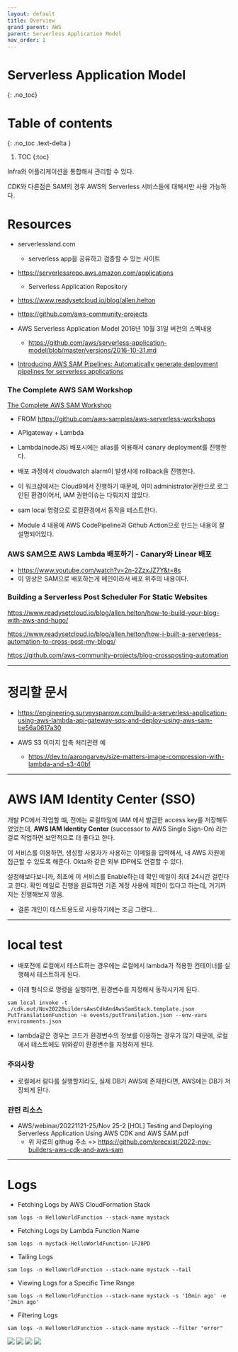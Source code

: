 ```yaml
---
layout: default
title: Overview
grand_parent: AWS
parent: Serverless Application Model
nav_order: 1
---
```



# Serverless Application Model
{: .no_toc}

# Table of contents
{: .no_toc .text-delta }

1. TOC 
{:toc}


Infra와 어플리케이션을 통합해서 관리할 수 있다.

CDK와 다른점은 SAM의 경우 AWS의 Serverless 서비스들에 대해서만 사용 가능하다.


# Resources
 * serverlessland.com
   + serverless app을 공유하고 검증할 수 있는 사이트

 * https://serverlessrepo.aws.amazon.com/applications
   + Serverless Application Repository

 * https://www.readysetcloud.io/blog/allen.helton

 * https://github.com/aws-community-projects

 * AWS Serverless Application Model 2016년 10월 31일 버전의 스펙내용
   + https://github.com/aws/serverless-application-model/blob/master/versions/2016-10-31.md

 * [Introducing AWS SAM Pipelines: Automatically generate deployment pipelines for serverless applications](https://aws.amazon.com/ko/blogs/compute/introducing-aws-sam-pipelines-automatically-generate-deployment-pipelines-for-serverless-applications/)




### **The Complete AWS SAM Workshop**
[The Complete AWS SAM Workshop](https://catalog.workshops.aws/complete-aws-sam/en-US)
 * FROM https://github.com/aws-samples/aws-serverless-workshops

 * APIgateway + Lambda
 * Lambda(nodeJS) 배포시에는 alias를 이용해서 canary deployment를 진행한다.
 * 배포 과정에서 cloudwatch alarm이 발생시에 rollback을 진행한다.
 * 이 워크샵에서는 Cloud9에서 진행하기 때문에, 이미 administrator권한으로 로그인된 환경이어서, IAM 권한이슈는 다뤄지지 않았다.

 * sam local 명령으로 로컬환경에서 동작을 테스트한다.
 * Module 4 내용에 AWS CodePipeline과 Github Action으로 만드는 내용이 잘 설명되어있다.


### **AWS SAM으로 AWS Lambda 배포하기 - Canary와 Linear 배포**
 * https://www.youtube.com/watch?v=2n-2ZzxJZ7Y&t=8s
 * 이 영상은 SAM으로 배포하는게 메인이라서 배포 위주의 내용이다.

### Building a Serverless Post Scheduler For Static Websites
https://www.readysetcloud.io/blog/allen.helton/how-to-build-your-blog-with-aws-and-hugo/

https://www.readysetcloud.io/blog/allen.helton/how-i-built-a-serverless-automation-to-cross-post-my-blogs/

https://github.com/aws-community-projects/blog-crossposting-automation




---
# 정리할 문서

 * https://engineering.surveysparrow.com/build-a-serverless-application-using-aws-lambda-api-gateway-sqs-and-deploy-using-aws-sam-be56a0617a30


 * AWS S3 이미지 압축 처리관련 예
   + https://dev.to/aarongarvey/size-matters-image-compression-with-lambda-and-s3-40bf



---
# AWS IAM Identity Center (SSO)
개발 PC에서 작업할 떄, 전에는 로컬파일에 IAM 에서 발급한 access key를 저장해두었었는데,
**AWS IAM Identity Center** (successor to AWS Single Sign-On) 라는 걸로 작업하면 보안적으로 더 좋다고 한다.

이 서비스를 이용하면, 생성할 사용자가 사용하는 이메일을 입력해서, 내 AWS 자원에 접근할 수 있도록 해준다. Okta와 같은 외부 IDP에도 연결할 수 있다.

설정해보다보니까, 최초에 이 서비스를 Enable하는데 확인 메일이 최대 24시간 걸린다고 한다. 확인 메일로 진행을 완료하면 기존 계정 사용에 제한이 있다고 하는데, 거기까지는 진행해보지 않음.

* 결론
  개인이 테스트용도로 사용하기에는 조금 그랬다...



---
# local test

 * 배포전에 로컬에서 테스트하는 경우에는 로컬에서 lambda가 적용한 컨테이너를 실행해서 테스트하게 된다.

 * 아래 형식으로 명령을 실행하면, 환경변수를 지정해서 동작시키게 된다.
```
sam local invoke -t ./cdk.out/Nov2022BuildersAwsCdkAndAwsSamStack.template.json PutTranslationFunction -e events/putTranslation.json --env-vars environments.json
```

 * lambda같은 경우는 코드가 환경변수의 정보를 이용하는 경우가 많기 때문에, 로컬에서 테스트에도 위와같이 환경변수를 지정하게 된다.

### 주의사항
 * 로컬에서 람다를 실행할지라도, 실제 DB가 AWS에 존재한다면, AWS에는 DB가 저장되게 된다.

### 관련 리소스

 * AWS/webinar/20221121-25/Nov 25-2 [HOL] Testing and Deploying Serverless Application Using AWS CDK and AWS SAM.pdf
   * 위 자료의 githug 주소 => https://github.com/precxist/2022-nov-builders-aws-cdk-and-aws-sam




---
# Logs

 * Fetching Logs by AWS CloudFormation Stack
```
sam logs -n HelloWorldFunction --stack-name mystack
```

 * Fetching Logs by Lambda Function Name
```
sam logs -n mystack-HelloWorldFunction-1FJ8PD
```

 * Tailing Logs
```
sam logs -n HelloWorldFunction --stack-name mystack --tail
```

 * Viewing Logs for a Specific Time Range
```
sam logs -n HelloWorldFunction --stack-name mystack -s '10min ago' -e '2min ago'
```

 * Filtering Logs
```
sam logs -n HelloWorldFunction --stack-name mystack --filter "error"
```




![](/images/aws/sam/sam-01.png)
![](/images/aws/sam/sam-02.png)
![](/images/aws/sam/sam-03.png)
![](/images/aws/sam/sam-04.png)

